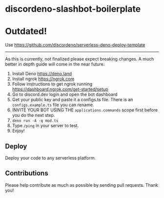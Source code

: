 # discordeno-slashbot-boilerplate

# Outdated!

Use https://github.com/discordeno/serverless-deno-deploy-template

---

As this is currently, not finalized please expect breaking changes. A much better in depth guide will come in the near future.

1. Install Deno https://deno.land
2. Install ngrok https://ngrok.com
3. Follow instructions to get ngrok running https://dashboard.ngrok.com/get-started/setup
4. Go to discord.dev login and open the bot dashboard
5. Get your public key and paste it a configs.ts file. There is an `configs.example.ts` file you can rename.
6. INVITE YOUR BOT USING THE `applications.commands` scope first before you do the next step.
7. `deno run -A -q mod.ts`
8. Type `/ping` in your server to test.
9. Enjoy!

## Deploy

Deploy your code to any serverless platform.

## Contributions

Please help contribute as much as possible by sending pull requests. Thank you!
